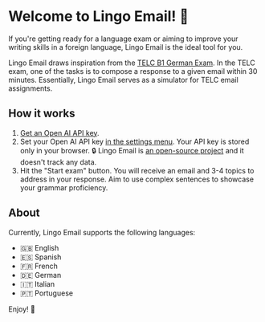 # Welcome to Lingo Email! 👋

If you're getting ready for a language exam or aiming to improve your writing skills in a foreign language, Lingo Email is the ideal tool for you.

Lingo Email draws inspiration from the [TELC B1 German Exam](https://www.telc.net/sprachpruefungen/deutsch/zertifikat-deutsch-telc-deutsch-b1). In the TELC exam, one of the tasks is to compose a response to a given email within 30 minutes. Essentially, Lingo Email serves as a simulator for TELC email assignments.

## How it works

1. [Get an Open AI API key](https://help.openai.com/en/articles/4936850-where-do-i-find-my-api-key).
2. Set your Open AI API key [in the settings menu](#settings). Your API key is stored only in your browser. 🔒 Lingo Email is [an open-source project](https://github.com/makaroni4/lingo-email) and it doesn't track any data.
3. Hit the "Start exam" button. You will receive an email and 3-4 topics to address in your response. Aim to use complex sentences to showcase your grammar proficiency.

## About

Currently, Lingo Email supports the following languages:

* 🇬🇧 English
* 🇪🇸 Spanish
* 🇫🇷 French
* 🇩🇪 German
* 🇮🇹 Italian
* 🇵🇹 Portuguese

Enjoy! 💌
